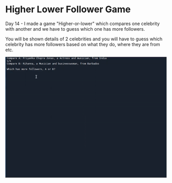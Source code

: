 # Higher Lower Follower Game


Day 14 - I made a game "Higher-or-lower" which compares one celebrity with another and we have to guess which one has more followers.

You will be shown details of 2 celebrities and you will have to guess which celebrity has more followers based on what they do, where they are from etc.

![](follower.gif)

